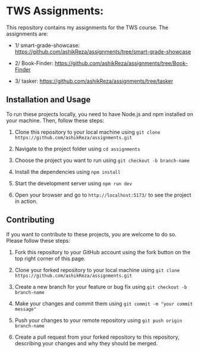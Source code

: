 # TWS Assignments: 

This repository contains my assignments for the TWS course. The assignments are:

- 1/ smart-grade-showcase: https://github.com/ashikReza/assignments/tree/smart-grade-showcase

- 2/ Book-Finder: https://github.com/ashikReza/assignments/tree/Book-Finder

- 3/ tasker: https://github.com/ashikReza/assignments/tree/tasker


## Installation and Usage

To run these projects locally, you need to have Node.js and npm installed on your machine. Then, follow these steps:

1. Clone this repository to your local machine using `git clone https://github.com/ashikReza/assignments.git`

2. Navigate to the project folder using `cd assignments`

3. Choose the project you want to run using `git checkout -b branch-name`

4. Install the dependencies using `npm install`

5. Start the development server using `npm run dev`

6. Open your browser and go to `http://localhost:5173/` to see the project in action.

## Contributing

If you want to contribute to these projects, you are welcome to do so. Please follow these steps:

1. Fork this repository to your GitHub account using the fork button on the top right corner of this page.

2. Clone your forked repository to your local machine using `git clone https://github.com/ashikReza/assignments.git`

3. Create a new branch for your feature or bug fix using `git checkout -b branch-name`

4. Make your changes and commit them using `git commit -m "your commit message"`

5. Push your changes to your remote repository using `git push origin branch-name`

6. Create a pull request from your forked repository to this repository, describing your changes and why they should be merged.

